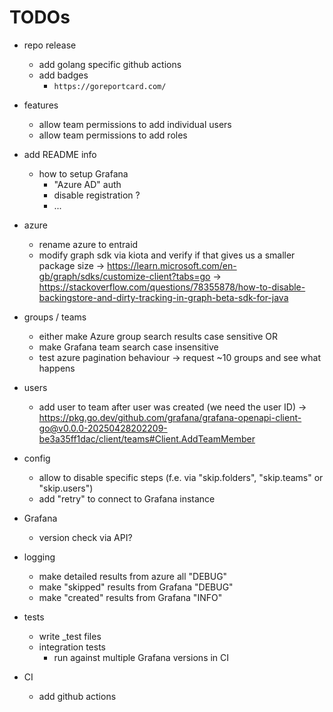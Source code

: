 # TODOs

- repo release
    - add golang specific github actions
    - add badges
        - `https://goreportcard.com/`

- features
    - allow team permissions to add individual users
    - allow team permissions to add roles

- add README info
    - how to setup Grafana
        - "Azure AD" auth
        - disable registration ?
        - ...

- azure
    - rename azure to entraid
    - modify graph sdk via kiota and verify if that gives us a smaller package size
        -> https://learn.microsoft.com/en-gb/graph/sdks/customize-client?tabs=go
        -> https://stackoverflow.com/questions/78355878/how-to-disable-backingstore-and-dirty-tracking-in-graph-beta-sdk-for-java

- groups / teams
    - either make Azure group search results case sensitive OR
    - make Grafana team search case insensitive
    - test azure pagination behaviour -> request ~10 groups and see what happens

- users
    - add user to team after user was created (we need the user ID)
        -> https://pkg.go.dev/github.com/grafana/grafana-openapi-client-go@v0.0.0-20250428202209-be3a35ff1dac/client/teams#Client.AddTeamMember

- config
    - allow to disable specific steps (f.e. via "skip.folders", "skip.teams" or "skip.users")
    - add "retry" to connect to Grafana instance

- Grafana
    - version check via API?

- logging
    - make detailed results from azure all "DEBUG"
    - make "skipped" results from Grafana "DEBUG"
    - make "created" results from Grafana "INFO"

- tests
    - write _test files
    - integration tests
        - run against multiple Grafana versions in CI

- CI
    - add github actions

